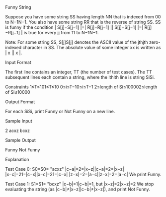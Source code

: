 Funny String

Suppose you have some string SS having length NN that is indexed from 00 to N−1N−1. You also have some string RR that is the reverse of string SS. SS is funny if the condition | S[j]−S[j−1] |=| R[j]−R[j−1] || S[j]−S[j−1] |=| R[j]−R[j−1] | is true for every jj from 11 to N−1N−1.

Note: For some string SS, S[j]S[j] denotes the ASCII value of the jthjth zero-indexed character in SS. The absolute value of some integer xx is written as | x || x |.

Input Format

The first line contains an integer, TT (the number of test cases).
The TT subsequent lines each contain a string, where the ithith line is string SiSi.

Constraints
1≤T≤101≤T≤10
0≤i≤T−10≤i≤T−1
2≤length of Si≤100002≤length of Si≤10000

Output Format

For each SiSi, print Funny or Not Funny on a new line.

Sample Input

2
acxz
bcxz

Sample Output

Funny
Not Funny

Explanation

Test Case 0: S0=S0= "acxz"
|c−a|=2=|x−z||c−a|=2=|x−z|
|x−c|=21=|c−x||x−c|=21=|c−x|
|z−x|=2=|a−c||z−x|=2=|a−c|
We print Funny.

Test Case 1: S1=S1= "bcxz"
|c−b|=1|c−b|=1, but |x−z|=2|x−z|=2
We stop evaluating the string (as |c−b|≠|x−z||c−b|≠|x−z|), and print Not Funny. 